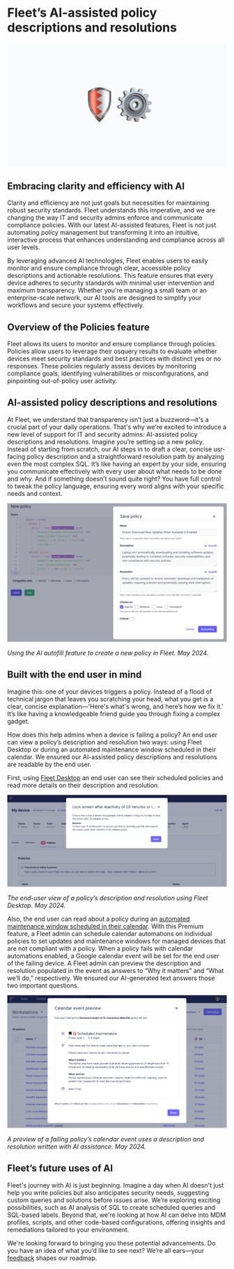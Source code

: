 # Fleet’s AI-assisted policy descriptions and resolutions

![Fleet’s AI-assisted policy descriptions and resolutions](../website/assets/images/articles/fleet-ai-assisted-policy-descriptions-and-resolutions-1600x900@2x.png)

## Embracing clarity and efficiency with AI

Clarity and efficiency are not just goals but necessities for maintaining robust security standards. Fleet understands this imperative, and we are changing the way IT and security admins enforce and communicate compliance policies. With our latest AI-assisted features, Fleet is not just automating policy management but transforming it into an intuitive, interactive process that enhances understanding and compliance across all user levels.

By leveraging advanced AI technologies, Fleet enables users to easily monitor and ensure compliance through clear, accessible policy descriptions and actionable resolutions. This feature ensures that every device adheres to security standards with minimal user intervention and maximum transparency. Whether you're managing a small team or an enterprise-scale network, our AI tools are designed to simplify your workflows and secure your systems effectively.


## Overview of the Policies feature

Fleet allows its users to monitor and ensure compliance through policies. Policies allow users to leverage their osquery results to evaluate whether devices meet security standards and best practices with distinct yes or no responses. These policies regularly assess devices by monitoring compliance goals, identifying vulnerabilities or misconfigurations, and pinpointing out-of-policy user activity. 


## AI-assisted policy descriptions and resolutions

At Fleet, we understand that transparency isn’t just a buzzword—it's a crucial part of your daily operations. That's why we're excited to introduce a new level of support for IT and security admins: AI-assisted policy descriptions and resolutions. Imagine you’re setting up a new policy. Instead of starting from scratch, our AI steps in to draft a clear, concise usr-facing policy description and a straightforward resolution path by analyzing even the most complex SQL. It’s like having an expert by your side, ensuring you communicate effectively with every user about what needs to be done and why. And if something doesn’t sound quite right? You have full control to tweak the policy language, ensuring every word aligns with your specific needs and context.



![Using the AI autofill feature to create a new policy in Fleet.](../website/assets/images/articles/fleet-ai-assisted-policy-descriptions-and-resolutions-2-1291x815@2x.png "Using the AI autofill feature to create a new policy in Fleet.")


_Using the AI autofill feature to create a new policy in Fleet. May 2024._


## Built with the end user in mind

Imagine this: one of your devices triggers a policy. Instead of a flood of technical jargon that leaves you scratching your head, what you get is a clear, concise explanation—'Here's what's wrong, and here’s how we fix it.' It’s like having a knowledgeable friend guide you through fixing a complex gadget.

How does this help admins when a device is failing a policy? An end user can view a policy’s description and resolution two ways: using Fleet Desktop or during an automated maintenance window scheduled in their calendar. We ensured our AI-assisted policy descriptions and resolutions are readable by the end user.

First, using [Fleet Desktop](https://fleetdm.com/docs/using-fleet/fleet-desktop) an end user can see their scheduled policies and read more details on their description and resolution. 


![The end-user view of a policy’s description and resolution using Fleet Desktop.](../website/assets/images/articles/fleet-ai-assisted-policy-descriptions-and-resolutions-1-1999x840@2x.png "_The end-user view of a policy’s description and resolution using Fleet Desktop.")


_The end-user view of a policy’s description and resolution using Fleet Desktop. May 2024._

Also, the end user can read about a policy during an [automated maintenance window scheduled in their calendar](https://fleetdm.com/announcements/fleet-in-your-calendar-introducing-maintenance-windows). With this Premium feature, a Fleet admin can schedule calendar automations on individual policies to set updates and maintenance windows for managed devices that are not compliant with a policy. When a policy fails with calendar automations enabled, a Google calendar event will be set for the end user of the failing device. A Fleet admin can preview the description and resolution populated in the event as answers to “Why it matters” and “What we’ll do,” respectively. We ensured our AI-generated text answers those two important questions.


![A preview of a failing policy’s calendar event uses a description and resolution written with AI assistance.](../website/assets/images/articles/fleet-ai-assisted-policy-descriptions-and-resolutions-3-1999x1208@2x.png "A preview of a failing policy’s calendar event uses a description and resolution written with AI assistance.")


_A preview of a failing policy’s calendar event uses a description and resolution written with AI assistance. May 2024._


## Fleet’s future uses of AI

Fleet's journey with AI is just beginning. Imagine a day when AI doesn't just help you write policies but also anticipates security needs, suggesting custom queries and solutions before issues arise. We’re exploring exciting possibilities, such as AI analysis of SQL to create scheduled queries and SQL-based labels. Beyond that, we're looking at how AI can delve into MDM profiles, scripts, and other code-based configurations, offering insights and remediations tailored to your environment.

We're looking forward to bringing you these potential advancements. Do you have an idea of what you’d like to see next? We’re all ears—your [feedback](https://fleetdm.com/support) shapes our roadmap.






<meta name="articleTitle" value="Fleet’s AI-assisted policy descriptions and resolutions">
<meta name="authorFullName" value="Rachel Perkins">
<meta name="authorGitHubUsername" value="rachelelysia">
<meta name="category" value="guides">
<meta name="publishedOn" value="2024-05-17">
<meta name="articleImageUrl" value="../website/assets/images/articles/fleet-ai-assisted-policy-descriptions-and-resolutions-1600x900@2x.png">
<meta name="description" value="AI guides our way, Policies clear, secure paths, Compliance shines bright.">
